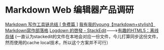 # Markdown Web  编辑器产品调研
[Markdown 写作工具链总结 [ 免费篇 ]](http://blog.aforget.net/markdown-xie-zuo-gong-ju-lian-zong-jie/)
[我有我的young【markdown+stylish】](https://zhuanlan.zhihu.com/p/20723176?refer=wonderful)
[Markdown寫作部落格](http://jeffyon.blogspot.jp/2015/05/markdownmd.html)
[Logdown 的啓發 - StackEdit](http://blog.unicsolution.com/2013/08/logdown.html)--->[有趣的HTML5：离线存储](https://segmentfault.com/a/1190000000732617)
(一直认为stackedit的文件在本地会对应一份文件，今儿打算同步这份文件，然而使用的cache local技术，所以这个方案并不可行）